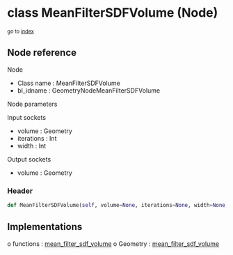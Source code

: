 # class MeanFilterSDFVolume (Node)

<sub>go to [index](/docs/index.md)</sub>

## Node reference

Node
 - Class name : MeanFilterSDFVolume
 - bl_idname : GeometryNodeMeanFilterSDFVolume

Node parameters

Input sockets
 - volume : Geometry
 - iterations : Int
 - width : Int

Output sockets
 - volume : Geometry

### Header

``` python
def MeanFilterSDFVolume(self, volume=None, iterations=None, width=None, node_label=None, node_color=None):
```

## Implementations

o functions : [mean_filter_sdf_volume](/docs/GeoNodes_classes/mean_filter_sdf_volume.md)
o Geometry : [mean_filter_sdf_volume](/docs/GeoNodes_classes/mean_filter_sdf_volume.md) 

